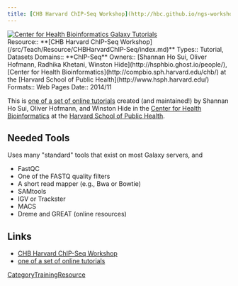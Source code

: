 ```yaml
---
title: [CHB Harvard ChIP-Seq Workshop](http://hbc.github.io/ngs-workshops/courses/introduction-to-chip-seq/)
---
```

<div class='center'><a href='http://hbc.github.io/ngs-workshops/about/'><img src="/src/images/Logos/CHBHarvard.png" alt="Center for Health Bioinformatics Galaxy Tutorials"  /></a></div>




<div class='deploymentbox'>
 Resource:: **[CHB Harvard ChIP-Seq Workshop](/src/Teach/Resource/CHBHarvardChIP-Seq/index.md)**
 Types:: Tutorial, Datasets
 Domains:: **ChIP-Seq** 
 Owners:: [Shannan Ho Sui, Oliver Hofmann, Radhika Khetani, Winston Hide](http://hsphbio.ghost.io/people/), [Center for Health Bioinformatics](http://compbio.sph.harvard.edu/chb/) at the [Harvard School of Public Health](http://www.hsph.harvard.edu/) 
 Formats:: Web Pages  
 Date:: 2014/11
</div>

This is [one of a set of online tutorials](http://hbc.github.io/ngs-workshops/courses/) created (and maintained!) by Shannan Ho Sui, Oliver Hofmann, and Winston Hide in the [Center for Health Bioinformatics](http://compbio.sph.harvard.edu/chb/) at the [Harvard School of Public Health](http://www.hsph.harvard.edu/).

## Needed Tools

Uses many "standard" tools that exist on most Galaxy servers, and

* FastQC
* One of the FASTQ quality filters
* A short read mapper (e.g., Bwa or Bowtie)
* SAMtools
* IGV or Trackster
* MACS
* Dreme and GREAT (online resources)

## Links

* [CHB Harvard ChIP-Seq Workshop](http://hbc.github.io/ngs-workshops/courses/introduction-to-chip-seq/)
* [one of a set of online tutorials](http://hbc.github.io/ngs-workshops/courses/)

[CategoryTrainingResource](/src/CategoryTrainingResource/index.md)
